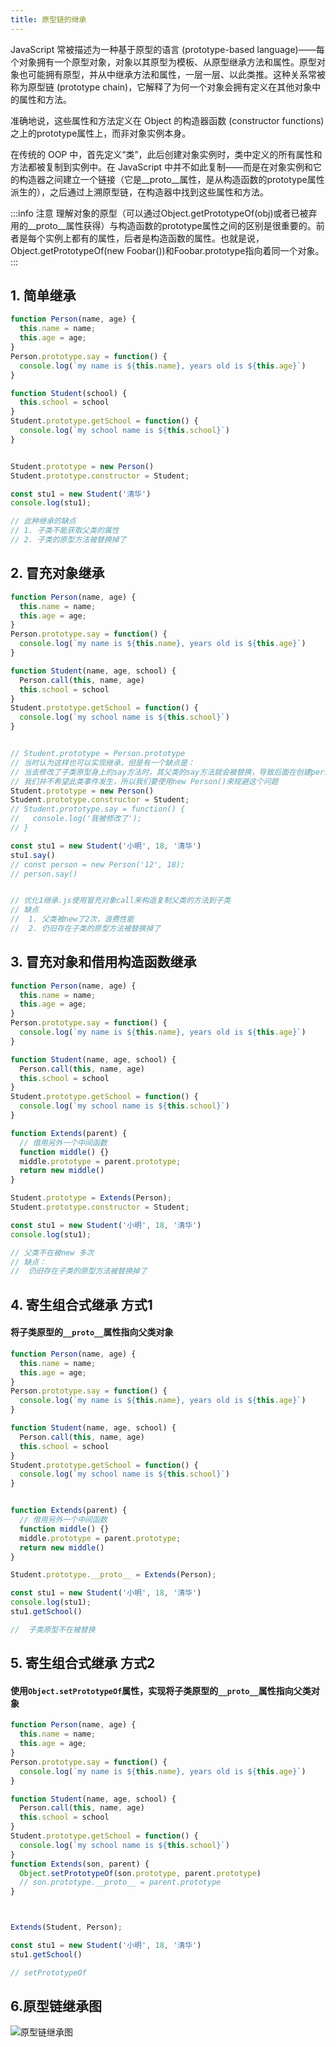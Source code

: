 ```yaml
---
title: 原型链的继承
---
```

JavaScript 常被描述为一种基于原型的语言 (prototype-based language)——每个对象拥有一个原型对象，对象以其原型为模板、从原型继承方法和属性。原型对象也可能拥有原型，并从中继承方法和属性，一层一层、以此类推。这种关系常被称为原型链 (prototype chain)，它解释了为何一个对象会拥有定义在其他对象中的属性和方法。

准确地说，这些属性和方法定义在 Object 的构造器函数 (constructor functions) 之上的prototype属性上，而非对象实例本身。

在传统的 OOP 中，首先定义“类”，此后创建对象实例时，类中定义的所有属性和方法都被复制到实例中。在 JavaScript 中并不如此复制——而是在对象实例和它的构造器之间建立一个链接（它是__proto__属性，是从构造函数的prototype属性派生的），之后通过上溯原型链，在构造器中找到这些属性和方法。

:::info 注意
理解对象的原型（可以通过Object.getPrototypeOf(obj)或者已被弃用的__proto__属性获得）与构造函数的prototype属性之间的区别是很重要的。前者是每个实例上都有的属性，后者是构造函数的属性。也就是说，Object.getPrototypeOf(new Foobar())和Foobar.prototype指向着同一个对象。
:::
## 1. 简单继承
```js
function Person(name, age) {
  this.name = name;
  this.age = age;
}
Person.prototype.say = function() {
  console.log(`my name is ${this.name}, years old is ${this.age}`)
}

function Student(school) {
  this.school = school
}
Student.prototype.getSchool = function() {
  console.log(`my school name is ${this.school}`)
}


Student.prototype = new Person()
Student.prototype.constructor = Student;

const stu1 = new Student('清华')
console.log(stu1);

// 此种继承的缺点
// 1. 子类不能获取父类的属性
// 2. 子类的原型方法被替换掉了
```
## 2. 冒充对象继承
```js
function Person(name, age) {
  this.name = name;
  this.age = age;
}
Person.prototype.say = function() {
  console.log(`my name is ${this.name}, years old is ${this.age}`)
}

function Student(name, age, school) {
  Person.call(this, name, age)
  this.school = school
}
Student.prototype.getSchool = function() {
  console.log(`my school name is ${this.school}`)
}


// Student.prototype = Person.prototype
// 当时认为这样也可以实现继承，但是有一个缺点是：
// 当去修改了子类原型身上的say方法时，其父类的say方法就会被替换，导致后面在创建person对象时say方法就被替换掉了
// 我们并不希望此类事件发生，所以我们要使用new Person()来规避这个问题
Student.prototype = new Person()
Student.prototype.constructor = Student;
// Student.prototype.say = function() {
//   console.log('我被修改了');
// }

const stu1 = new Student('小明', 18, '清华')
stu1.say()
// const person = new Person('12', 18);
// person.say()


// 优化1继承.js使用冒充对象call来构造复制父类的方法到子类
// 缺点
//  1. 父类被new了2次，浪费性能
//  2. 仍旧存在子类的原型方法被替换掉了

```

## 3. 冒充对象和借用构造函数继承
```js
function Person(name, age) {
  this.name = name;
  this.age = age;
}
Person.prototype.say = function() {
  console.log(`my name is ${this.name}, years old is ${this.age}`)
}

function Student(name, age, school) {
  Person.call(this, name, age)
  this.school = school
}
Student.prototype.getSchool = function() {
  console.log(`my school name is ${this.school}`)
}

function Extends(parent) {
  // 借用另外一个中间函数
  function middle() {}
  middle.prototype = parent.prototype;
  return new middle()
}

Student.prototype = Extends(Person);
Student.prototype.constructor = Student;

const stu1 = new Student('小明', 18, '清华')
console.log(stu1);

// 父类不在被new 多次
// 缺点：
//  仍旧存在子类的原型方法被替换掉了

```

## 4. 寄生组合式继承 方式1
#### 将子类原型的`__proto__`属性指向父类对象
```js
function Person(name, age) {
  this.name = name;
  this.age = age;
}
Person.prototype.say = function() {
  console.log(`my name is ${this.name}, years old is ${this.age}`)
}

function Student(name, age, school) {
  Person.call(this, name, age)
  this.school = school
}
Student.prototype.getSchool = function() {
  console.log(`my school name is ${this.school}`)
}


function Extends(parent) {
  // 借用另外一个中间函数
  function middle() {}
  middle.prototype = parent.prototype;
  return new middle()
}

Student.prototype.__proto__ = Extends(Person);

const stu1 = new Student('小明', 18, '清华')
console.log(stu1);
stu1.getSchool()

//  子类原型不在被替换

```

## 5. 寄生组合式继承 方式2
#### 使用`Object.setPrototypeOf`属性，实现将子类原型的`__proto__`属性指向父类对象
```js
function Person(name, age) {
  this.name = name;
  this.age = age;
}
Person.prototype.say = function() {
  console.log(`my name is ${this.name}, years old is ${this.age}`)
}

function Student(name, age, school) {
  Person.call(this, name, age)
  this.school = school
}
Student.prototype.getSchool = function() {
  console.log(`my school name is ${this.school}`)
}
function Extends(son, parent) {
  Object.setPrototypeOf(son.prototype, parent.prototype)
  // son.prototype.__proto__ = parent.prototype
}



Extends(Student, Person);

const stu1 = new Student('小明', 18, '清华')
stu1.getSchool()

// setPrototypeOf
```
## 6.原型链继承图
![原型链继承图](../../../static/img/javascript/prototype.jpeg)